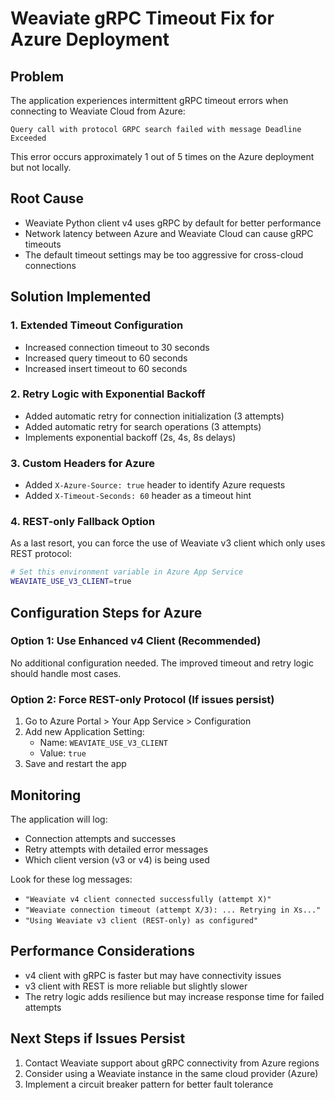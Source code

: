 # Weaviate gRPC Timeout Fix for Azure Deployment

## Problem
The application experiences intermittent gRPC timeout errors when connecting to Weaviate Cloud from Azure:
```
Query call with protocol GRPC search failed with message Deadline Exceeded
```

This error occurs approximately 1 out of 5 times on the Azure deployment but not locally.

## Root Cause
- Weaviate Python client v4 uses gRPC by default for better performance
- Network latency between Azure and Weaviate Cloud can cause gRPC timeouts
- The default timeout settings may be too aggressive for cross-cloud connections

## Solution Implemented

### 1. Extended Timeout Configuration
- Increased connection timeout to 30 seconds
- Increased query timeout to 60 seconds  
- Increased insert timeout to 60 seconds

### 2. Retry Logic with Exponential Backoff
- Added automatic retry for connection initialization (3 attempts)
- Added automatic retry for search operations (3 attempts)
- Implements exponential backoff (2s, 4s, 8s delays)

### 3. Custom Headers for Azure
- Added `X-Azure-Source: true` header to identify Azure requests
- Added `X-Timeout-Seconds: 60` header as a timeout hint

### 4. REST-only Fallback Option
As a last resort, you can force the use of Weaviate v3 client which only uses REST protocol:

```bash
# Set this environment variable in Azure App Service
WEAVIATE_USE_V3_CLIENT=true
```

## Configuration Steps for Azure

### Option 1: Use Enhanced v4 Client (Recommended)
No additional configuration needed. The improved timeout and retry logic should handle most cases.

### Option 2: Force REST-only Protocol (If issues persist)
1. Go to Azure Portal > Your App Service > Configuration
2. Add new Application Setting:
   - Name: `WEAVIATE_USE_V3_CLIENT`
   - Value: `true`
3. Save and restart the app

## Monitoring
The application will log:
- Connection attempts and successes
- Retry attempts with detailed error messages
- Which client version (v3 or v4) is being used

Look for these log messages:
- `"Weaviate v4 client connected successfully (attempt X)"`
- `"Weaviate connection timeout (attempt X/3): ... Retrying in Xs..."`
- `"Using Weaviate v3 client (REST-only) as configured"`

## Performance Considerations
- v4 client with gRPC is faster but may have connectivity issues
- v3 client with REST is more reliable but slightly slower
- The retry logic adds resilience but may increase response time for failed attempts

## Next Steps if Issues Persist
1. Contact Weaviate support about gRPC connectivity from Azure regions
2. Consider using a Weaviate instance in the same cloud provider (Azure)
3. Implement a circuit breaker pattern for better fault tolerance